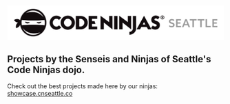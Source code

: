 ![image](logoSeattle.jpeg)

## Projects by the Senseis and Ninjas of Seattle's Code Ninjas dojo.
Check out the best projects made here by our ninjas: [showcase.cnseattle.co](https://showcase.cnseattle.co)
